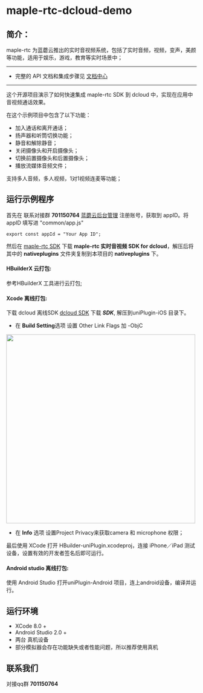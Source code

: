 # maple-rtc-dcloud-demo
## 简介：
maple-rtc 为蓝蘑云推出的实时音视频系统，包括了实时音频，视频，变声，美颜等功能，适用于娱乐，游戏，教育等实时场景中；

----------
- 完整的 API 文档和集成步骤见 [文档中心](http://doc.lmaple.com/maple-rtc-dcloud-sdk.html)

----------
这个开源项目演示了如何快速集成 maple-rtc SDK 到 dcloud 中，实现在应用中音视频通话效果。

在这个示例项目中包含了以下功能：

- 加入通话和离开通话；
- 扬声器和听筒切换功能；
- 静音和解除静音；
- 关闭摄像头和开启摄像头；
- 切换前置摄像头和后置摄像头；
- 播放流媒体音频文件；

支持多人音频，多人视频，1对1视频连麦等功能；

## 运行示例程序
首先在 联系对接群 **701150764** [蓝蘑云后台管理](http://account.lmaple.com) 注册账号，获取到 appID。将 appID 填写进 "common/app.js"

```
export const appId = "Your App ID";
```

然后在 [maple-rtc SDK](http://sdk.lmaple.com/MapleRtc_DCloud_SDK_Release.zip) 下载 **maple-rtc 实时音视频 SDK for dcloud**，解压后将其中的 **nativeplugins** 文件夹复制到本项目的 **nativeplugins** 下。

#### HBuilderX 云打包:

参考HBuilderX 工具进行云打包;

#### Xcode 离线打包:

下载 dcloud 离线SDK [dcloud SDK](http://sdk.lmaple.com/SDK.zip) 下载 ***SDK***, 解压到uniPlugin-iOS 目录下。

- 在 **Build Setting**选项 设置 Other Link Flags 加 -ObjC 

<img src="http://doc.lmaple.com/image/iOS_3.png" width="500">

- 在 **Info** 选项 设置Project Privacy来获取camera 和 microphone 权限；

最后使用 XCode 打开 HBuilder-uniPlugin.xcodeproj，连接 iPhone／iPad 测试设备，设置有效的开发者签名后即可运行。

#### Android studio 离线打包:

使用 Android Studio 打开uniPlugin-Android 项目，连上android设备，编译并运行。


## 运行环境
- XCode 8.0 +
- Android Studio 2.0 +
- 两台 真机设备
- 部分模拟器会存在功能缺失或者性能问题，所以推荐使用真机

## 联系我们

对接qq群  **701150764**